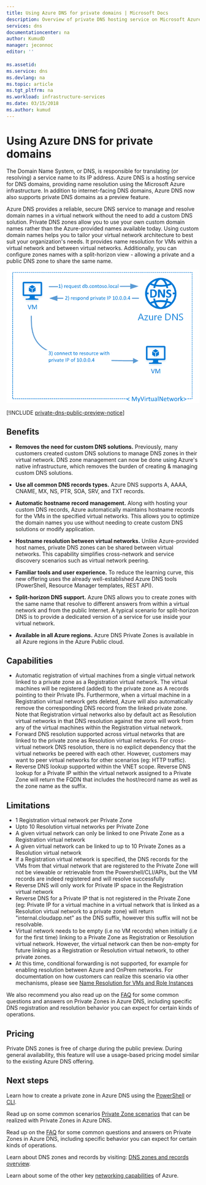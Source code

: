 ```yaml
---
title: Using Azure DNS for private domains | Microsoft Docs
description: Overview of private DNS hosting service on Microsoft Azure.
services: dns
documentationcenter: na
author: KumudD
manager: jeconnoc
editor: ''

ms.assetid: 
ms.service: dns
ms.devlang: na
ms.topic: article
ms.tgt_pltfrm: na
ms.workload: infrastructure-services
ms.date: 03/15/2018
ms.author: kumud
---
```


# Using Azure DNS for private domains
The Domain Name System, or DNS, is responsible for translating (or resolving) a service name to its IP address. Azure DNS is a hosting service for DNS domains, providing name resolution using the Microsoft Azure infrastructure.  In addition to internet-facing DNS domains, Azure DNS now also supports private DNS domains as a preview feature.  
 
Azure DNS provides a reliable, secure DNS service to manage and resolve domain names in a virtual network without the need to add a custom DNS solution. Private DNS zones allow you to use your own custom domain names rather than the Azure-provided names available today.  Using custom domain names helps you to tailor your virtual network architecture to best suit your organization's needs. It provides name resolution for VMs within a virtual network and between virtual networks. Additionally, you can configure zones names with a split-horizon view - allowing a private and a public DNS zone to share the same name.

![DNS overview](./media/private-dns-overview/scenario.png)

[!INCLUDE [private-dns-public-preview-notice](../../includes/private-dns-public-preview-notice.md)]

## Benefits

* **Removes the need for custom DNS solutions.** Previously, many customers created custom DNS solutions to manage DNS zones in their virtual network.  DNS zone management can now be done using Azure's native infrastructure, which removes the burden of creating & managing custom DNS solutions.

* **Use all common DNS records types.**  Azure DNS supports A, AAAA, CNAME, MX, NS, PTR, SOA, SRV, and TXT records.

* **Automatic hostname record management.** Along with hosting your custom DNS records, Azure automatically maintains hostname records for the VMs in the specified virtual networks.  This allows you to optimize the domain names you use without needing to create custom DNS solutions or modify application.

* **Hostname resolution between virtual networks.** Unlike Azure-provided host names, private DNS zones can be shared between virtual networks.  This capability simplifies cross-network and service discovery scenarios such as virtual network peering.

* **Familiar tools and user experience.** To reduce the learning curve, this new offering uses the already well-established Azure DNS tools (PowerShell, Resource Manager templates, REST API).

* **Split-horizon DNS support.** Azure DNS allows you to create zones with the same name that resolve to different answers from within a virtual network and from the public Internet.  A typical scenario for split-horizon DNS is to provide a dedicated version of a service for use inside your virtual network.

* **Available in all Azure regions.** Azure DNS Private Zones is available in all Azure regions in the Azure Public cloud. 


## Capabilities 
* Automatic registration of virtual machines from a single virtual network linked to a private zone as a Registration virtual network. The virtual machines will be registered (added) to the private zone as A records pointing to their Private IPs. Furthermore, when a virtual machine in a Registration virtual network gets deleted, Azure will also automatically remove the corresponding DNS record from the linked private zone. Note that Registration virtual networks also by default act as Resolution virtual networks in that DNS resolution against the zone will work from any of the virtual machines within the Registration virtual network. 
* Forward DNS resolution supported across virtual networks that are linked to the private zone as Resolution virtual networks. For cross-virtual network DNS resolution, there is no explicit dependency that the virtual networks be peered with each other. However, customers may want to peer virtual networks for other scenarios (eg: HTTP traffic).
* Reverse DNS lookup supported within the VNET scope. Reverse DNS lookup for a Private IP within the virtual network assigned to a Private Zone will return the FQDN that includes the host/record name as well as the zone name as the suffix. 


## Limitations
* 1 Registration virtual network per Private Zone
* Upto 10 Resolution virtual networks per Private Zone
* A given virtual network can only be linked to one Private Zone as a Registration virtual network
* A given virtual network can be linked to up to 10 Private Zones as a Resolution virtual network
* If a Registration virtual network is specified, the DNS records for the VMs from that virtual network that are registered to the Private Zone will not be viewable or retrievable from the Powershell/CLI/APIs, but the VM records are indeed registered and will resolve successfully
* Reverse DNS will only work for Private IP space in the Registration virtual network
* Reverse DNS for a Private IP that is not registered in the Private Zone (eg: Private IP for a virtual machine in a virtual network that is linked as a Resolution virtual network to a private zone) will return "internal.cloudapp.net" as the DNS suffix, however this suffix will not be resolvable.   
* Virtual network needs to be empty (i.e no VM records) when initially (i.e for the first time) linking to a Private Zone as Registration or Resolution virtual network. However, the virtual network can then be non-empty for future linking as a Registration or Resolution virtual network, to other private zones. 
* At this time, conditional forwarding is not supported, for example for enabling resolution between Azure and OnPrem networks. For documentation on how customers can realize this scenario via other mechanisms, please see [Name Resolution for VMs and Role Instances](../virtual-network/virtual-networks-name-resolution-for-vms-and-role-instances.md)

We also recommend you also read up on the [FAQ](./dns-faq.md#private-dns) for some common questions and answers on Private Zones in Azure DNS, including specific DNS registration and resolution behavior you can expect for certain kinds of operations. 


## Pricing

Private DNS zones is free of charge during the public preview. During general availability, this feature will use a usage-based pricing model similar to the existing Azure DNS offering. 


## Next steps

Learn how to create a private zone in Azure DNS using the [PowerShell](./private-dns-getstarted-powershell.md) or [CLI](./private-dns-getstarted-cli.md).

Read up on some common scenarios [Private Zone scenarios](./private-dns-scenarios.md) that can be realized with Private Zones in Azure DNS.

Read up on the [FAQ](./dns-faq.md#private-dns) for some common questions and answers on Private Zones in Azure DNS, including specific behavior you can expect for certain kinds of operations. 

Learn about DNS zones and records by visiting: [DNS zones and records overview](dns-zones-records.md).

Learn about some of the other key [networking capabilities](../networking/networking-overview.md) of Azure.

